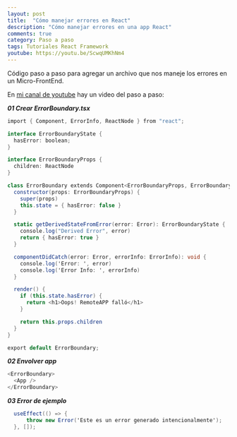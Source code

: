 ```yaml
---
layout: post
title:  "Cómo manejar errores en React"
description: "Cómo manejar errores en una app React"
comments: true
category: Paso a paso
tags: Tutoriales React Framework
youtube: https://youtu.be/ScwqUMKhNm4
---
```

Código paso a paso para agregar un archivo que nos maneje los errores en un Micro-FrontEnd.

En <a target="_blank" href="{{ page.youtube }}">mi canal de youtube</a> hay un video del paso a paso:
 
***01 Crear ErrorBoundary.tsx***
```csharp
import { Component, ErrorInfo, ReactNode } from "react";

interface ErrorBoundaryState {
  hasError: boolean;
}

interface ErrorBoundaryProps {
  children: ReactNode
}

class ErrorBoundary extends Component<ErrorBoundaryProps, ErrorBoundaryState> {
  constructor(props: ErrorBoundaryProps) {
    super(props)
    this.state = { hasError: false }
  }

  static getDerivedStateFromError(error: Error): ErrorBoundaryState {
    console.log("Derived Error", error)
    return { hasError: true }
  }

  componentDidCatch(error: Error, errorInfo: ErrorInfo): void {
    console.log('Error: ', error)
    console.log('Error Info: ', errorInfo)
  }

  render() {
    if (this.state.hasError) {
      return <h1>Oops! RemoteAPP falló</h1>
    }

    return this.props.children
  }
}

export default ErrorBoundary;
```

***02 Envolver app***
```csharp
<ErrorBoundary>
  <App />
</ErrorBoundary>
```

***03 Error de ejemplo***
```csharp
  useEffect(() => {
      throw new Error('Este es un error generado intencionalmente');
  }, []);
```
